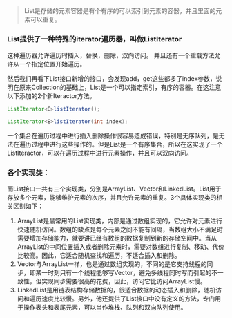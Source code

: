 > List是存储的元素容器是有个有序的可以索引到元素的容器，并且里面的元素可以重复。

### List提供了一种特殊的iterator遍历器，叫做ListIterator

这种遍历器允许遍历时插入，替换，删除，双向访问。 并且还有一个重载方法允许从一个指定位置开始遍历。

然后我们再看下List接口新增的接口，会发现add，get这些都多了index参数，说明在原来Collection的基础上，List是一个可以指定索引，有序的容器。在这注意以下添加的2个新Iteractor方法。

```java
ListIterator<E>listIterator();

ListIterator<E>listIterator(int index);
```

一个集合在遍历过程中进行插入删除操作很容易造成错误，特别是无序队列，是无法在遍历过程中进行这些操作的。但是List是一个有序集合，所以在这实现了一个ListIteractor，可以在遍历过程中进行元素操作，并且可以双向访问。



### 各个实现类：

而List接口一共有三个实现类，分别是ArrayList、Vector和LinkedList。List用于存放多个元素，能够维护元素的次序，并且允许元素的重复。3个具体实现类的相关区别如下：

1. ArrayList是最常用的List实现类，内部是通过数组实现的，它允许对元素进行快速随机访问。数组的缺点是每个元素之间不能有间隔，当数组大小不满足时需要增加存储能力，就要讲已经有数组的数据复制到新的存储空间中。当从ArrayList的中间位置插入或者删除元素时，需要对数组进行复制、移动、代价比较高。因此，它适合随机查找和遍历，不适合插入和删除。
2. Vector与ArrayList一样，也是通过数组实现的，不同的是它支持线程的同步，即某一时刻只有一个线程能够写Vector，避免多线程同时写而引起的不一致性，但实现同步需要很高的花费，因此，访问它比访问ArrayList慢。
3. LinkedList是用链表结构存储数据的，很适合数据的动态插入和删除，随机访问和遍历速度比较慢。另外，他还提供了List接口中没有定义的方法，专门用于操作表头和表尾元素，可以当作堆栈、队列和双向队列使用。



